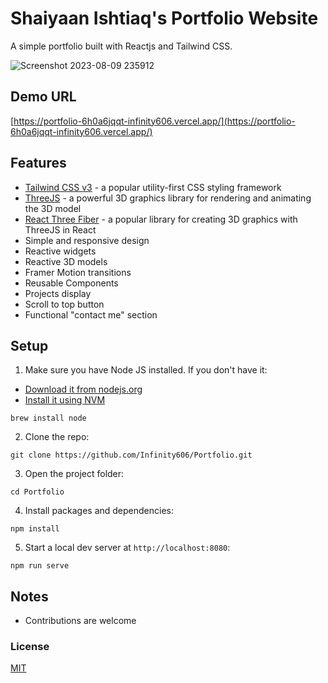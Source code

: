 # Shaiyaan Ishtiaq's Portfolio Website

A simple portfolio built with Reactjs and Tailwind CSS.

![Screenshot 2023-08-09 235912](https://github.com/Infinity606/Portfolio/assets/57471042/612db7d5-ae9f-42b8-b2ff-c1e2c2a7b274)

## Demo URL

[https://portfolio-6h0a6jqqt-infinity606.vercel.app/](https://portfolio-6h0a6jqqt-infinity606.vercel.app/)

## Features

-   [Tailwind CSS v3](https://tailwindcss.com) - a popular utility-first CSS styling framework
-   [ThreeJS](https://threejs.org/) - a powerful 3D graphics library for rendering and animating the 3D model
-   [React Three Fiber](https://docs.pmnd.rs/react-three-fiber/getting-started/introduction) - a popular library for creating 3D graphics with ThreeJS in React
-   Simple and responsive design
-   Reactive widgets
-   Reactive 3D models
-   Framer Motion transitions
-   Reusable Components
-   Projects display
-   Scroll to top button
-   Functional "contact me" section 

## Setup

1. Make sure you have Node JS installed. If you don't have it:

-   [Download it from nodejs.org](https://nodejs.org)
-   [Install it using NVM ](https://github.com/nvm-sh/nvm)

```
brew install node
```

2. Clone the repo:

```
git clone https://github.com/Infinity606/Portfolio.git
```

3. Open the project folder:

```
cd Portfolio
```

4. Install packages and dependencies:

```
npm install
```

5. Start a local dev server at `http://localhost:8080`:

```
npm run serve
```

## Notes


-   Contributions are welcome

### License

[MIT](https://github.com/realstoman/vuejs-tailwindcss-portfolio/blob/main/LICENSE)
